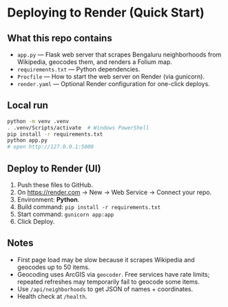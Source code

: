# Deploying to Render (Quick Start)

## What this repo contains
- `app.py` — Flask web server that scrapes Bengaluru neighborhoods from Wikipedia, geocodes them, and renders a Folium map.
- `requirements.txt` — Python dependencies.
- `Procfile` — How to start the web server on Render (via gunicorn).
- `render.yaml` — Optional Render configuration for one-click deploys.

## Local run
```bash
python -m venv .venv
. .venv/Scripts/activate  # Windows PowerShell
pip install -r requirements.txt
python app.py
# open http://127.0.0.1:5000
```

## Deploy to Render (UI)
1. Push these files to GitHub.
2. On https://render.com → New → Web Service → Connect your repo.
3. Environment: **Python**.
4. Build command: `pip install -r requirements.txt`
5. Start command: `gunicorn app:app`
6. Click Deploy.

## Notes
- First page load may be slow because it scrapes Wikipedia and geocodes up to 50 items.
- Geocoding uses ArcGIS via `geocoder`. Free services have rate limits; repeated refreshes may temporarily fail to geocode some items.
- Use `/api/neighborhoods` to get JSON of names + coordinates.
- Health check at `/health`.
